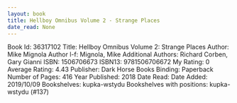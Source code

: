 ```yaml
---
layout: book
title: Hellboy Omnibus Volume 2 - Strange Places
date_read: None
---
```


Book Id: 36317102
Title: Hellboy Omnibus Volume 2: Strange Places
Author: Mike Mignola
Author l-f: Mignola, Mike
Additional Authors: Richard Corben, Gary Gianni
ISBN: 1506706673
ISBN13: 9781506706672
My Rating: 0
Average Rating: 4.43
Publisher: Dark Horse Books
Binding: Paperback
Number of Pages: 416
Year Published: 2018
Date Read: 
Date Added: 2019/10/09
Bookshelves: kupka-wstydu
Bookshelves with positions: kupka-wstydu (#137)

